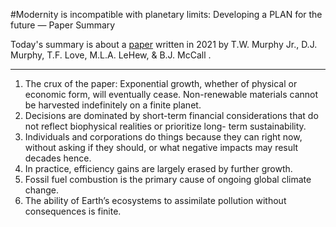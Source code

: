#Modernity is incompatible with planetary limits: Developing a PLAN for the future — Paper Summary


Today's summary is about a [paper](https://www.sciencedirect.com/science/article/pii/S2214629621003327) written in 2021 by T.W. Murphy Jr., D.J. Murphy, T.F. Love, M.L.A. LeHew, & B.J. McCall .

-----

1. The crux of the paper: Exponential growth, whether of physical or economic form, will eventually cease. Non-renewable materials cannot be harvested indefinitely on a finite planet.
2. Decisions are dominated by short-term financial considerations that do not reflect biophysical realities or prioritize long- term sustainability.
3. Individuals and corporations do things because they can right now, without asking if they should, or what negative impacts may result decades hence.
4. In practice, efficiency gains are largely erased by further growth.
5. Fossil fuel combustion is the primary cause of ongoing global climate change.
6. The ability of Earth’s ecosystems to assimilate pollution without consequences is finite.
